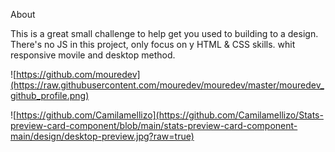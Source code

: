 About

This is a great small challenge to help get you used to building to a design. There's no JS in this project, 
only focus on y HTML & CSS skills. whit responsive movile and desktop method.

![https://github.com/mouredev](https://raw.githubusercontent.com/mouredev/mouredev/master/mouredev_github_profile.png)



![https://github.com/Camilamellizo](https://github.com/Camilamellizo/Stats-preview-card-component/blob/main/stats-preview-card-component-main/design/desktop-preview.jpg?raw=true)

